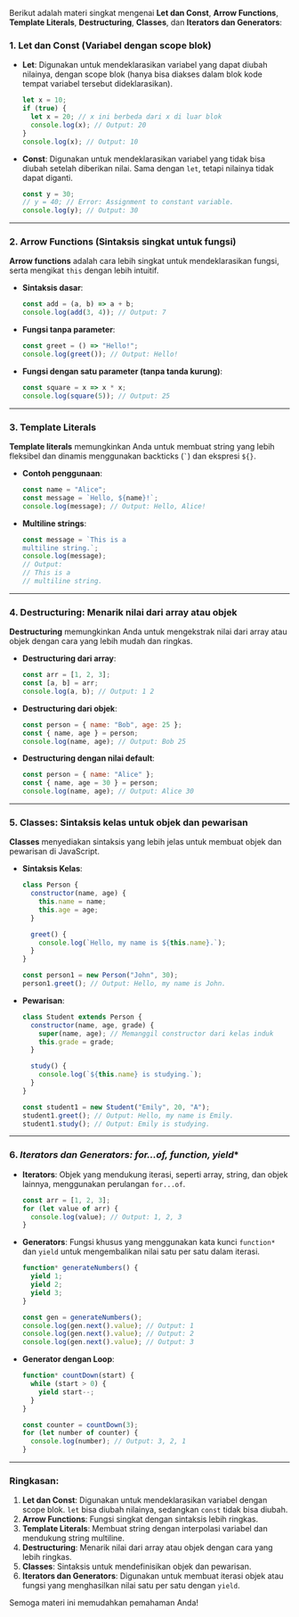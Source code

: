 Berikut adalah materi singkat mengenai **Let dan Const**, **Arrow Functions**, **Template Literals**, **Destructuring**, **Classes**, dan **Iterators dan Generators**:

### 1. **Let dan Const (Variabel dengan scope blok)**
   - **Let**: Digunakan untuk mendeklarasikan variabel yang dapat diubah nilainya, dengan scope blok (hanya bisa diakses dalam blok kode tempat variabel tersebut dideklarasikan).
     ```javascript
     let x = 10;
     if (true) {
       let x = 20; // x ini berbeda dari x di luar blok
       console.log(x); // Output: 20
     }
     console.log(x); // Output: 10
     ```

   - **Const**: Digunakan untuk mendeklarasikan variabel yang tidak bisa diubah setelah diberikan nilai. Sama dengan `let`, tetapi nilainya tidak dapat diganti.
     ```javascript
     const y = 30;
     // y = 40; // Error: Assignment to constant variable.
     console.log(y); // Output: 30
     ```

---

### 2. **Arrow Functions (Sintaksis singkat untuk fungsi)**
   **Arrow functions** adalah cara lebih singkat untuk mendeklarasikan fungsi, serta mengikat `this` dengan lebih intuitif.
   
   - **Sintaksis dasar**:
     ```javascript
     const add = (a, b) => a + b;
     console.log(add(3, 4)); // Output: 7
     ```

   - **Fungsi tanpa parameter**:
     ```javascript
     const greet = () => "Hello!";
     console.log(greet()); // Output: Hello!
     ```

   - **Fungsi dengan satu parameter (tanpa tanda kurung)**:
     ```javascript
     const square = x => x * x;
     console.log(square(5)); // Output: 25
     ```

---

### 3. **Template Literals**
   **Template literals** memungkinkan Anda untuk membuat string yang lebih fleksibel dan dinamis menggunakan backticks (`` ` ``) dan ekspresi `${}`.

   - **Contoh penggunaan**:
     ```javascript
     const name = "Alice";
     const message = `Hello, ${name}!`;
     console.log(message); // Output: Hello, Alice!
     ```

   - **Multiline strings**:
     ```javascript
     const message = `This is a
     multiline string.`;
     console.log(message);
     // Output:
     // This is a
     // multiline string.
     ```

---

### 4. **Destructuring: Menarik nilai dari array atau objek**
   **Destructuring** memungkinkan Anda untuk mengekstrak nilai dari array atau objek dengan cara yang lebih mudah dan ringkas.

   - **Destructuring dari array**:
     ```javascript
     const arr = [1, 2, 3];
     const [a, b] = arr;
     console.log(a, b); // Output: 1 2
     ```

   - **Destructuring dari objek**:
     ```javascript
     const person = { name: "Bob", age: 25 };
     const { name, age } = person;
     console.log(name, age); // Output: Bob 25
     ```

   - **Destructuring dengan nilai default**:
     ```javascript
     const person = { name: "Alice" };
     const { name, age = 30 } = person;
     console.log(name, age); // Output: Alice 30
     ```

---

### 5. **Classes: Sintaksis kelas untuk objek dan pewarisan**
   **Classes** menyediakan sintaksis yang lebih jelas untuk membuat objek dan pewarisan di JavaScript.

   - **Sintaksis Kelas**:
     ```javascript
     class Person {
       constructor(name, age) {
         this.name = name;
         this.age = age;
       }

       greet() {
         console.log(`Hello, my name is ${this.name}.`);
       }
     }

     const person1 = new Person("John", 30);
     person1.greet(); // Output: Hello, my name is John.
     ```

   - **Pewarisan**:
     ```javascript
     class Student extends Person {
       constructor(name, age, grade) {
         super(name, age); // Memanggil constructor dari kelas induk
         this.grade = grade;
       }

       study() {
         console.log(`${this.name} is studying.`);
       }
     }

     const student1 = new Student("Emily", 20, "A");
     student1.greet(); // Output: Hello, my name is Emily.
     student1.study(); // Output: Emily is studying.
     ```

---

### 6. **Iterators dan Generators: for...of, function*, yield**
   - **Iterators**: Objek yang mendukung iterasi, seperti array, string, dan objek lainnya, menggunakan perulangan `for...of`.
     ```javascript
     const arr = [1, 2, 3];
     for (let value of arr) {
       console.log(value); // Output: 1, 2, 3
     }
     ```

   - **Generators**: Fungsi khusus yang menggunakan kata kunci `function*` dan `yield` untuk mengembalikan nilai satu per satu dalam iterasi.
     ```javascript
     function* generateNumbers() {
       yield 1;
       yield 2;
       yield 3;
     }

     const gen = generateNumbers();
     console.log(gen.next().value); // Output: 1
     console.log(gen.next().value); // Output: 2
     console.log(gen.next().value); // Output: 3
     ```

   - **Generator dengan Loop**:
     ```javascript
     function* countDown(start) {
       while (start > 0) {
         yield start--;
       }
     }

     const counter = countDown(3);
     for (let number of counter) {
       console.log(number); // Output: 3, 2, 1
     }
     ```

---

### Ringkasan:

1. **Let dan Const**: Digunakan untuk mendeklarasikan variabel dengan scope blok. `let` bisa diubah nilainya, sedangkan `const` tidak bisa diubah.
2. **Arrow Functions**: Fungsi singkat dengan sintaksis lebih ringkas.
3. **Template Literals**: Membuat string dengan interpolasi variabel dan mendukung string multiline.
4. **Destructuring**: Menarik nilai dari array atau objek dengan cara yang lebih ringkas.
5. **Classes**: Sintaksis untuk mendefinisikan objek dan pewarisan.
6. **Iterators dan Generators**: Digunakan untuk membuat iterasi objek atau fungsi yang menghasilkan nilai satu per satu dengan `yield`.

Semoga materi ini memudahkan pemahaman Anda!